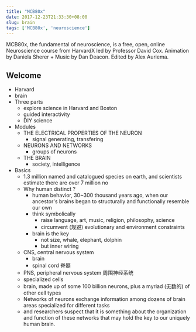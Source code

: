 ```yaml
---
title: "MCB80x"
date: 2017-12-23T21:33:30+08:00
slug: brain
tags: ['MCB80x', 'neuroscience']
---
```


MCB80x, the fundamental of neuroscience, is a free, open, online Neuroscience course from HarvardX led by Professor David Cox. Animation by Daniela Sherer + Music by Dan Deacon.  Edited by Alex Auriema.

## Welcome

- Harvard
- brain
- Three parts
    - explore science in Harvard and Boston
    - guided interactivity
    - DIY science
- Modules
    - THE ELECTRICAL PROPERTIES OF THE NEURON
        - signal generating, transfering
    - NEURONS AND NETWORKS
        - groups of neurons
    - THE BRAIN
        - society, intelligence
- Basics
    - 1.3 million named and catalogued species on earth, and scientists estimate there are over 7 million no
    - Why human distinct ?
        - human behavior, 30~300 thousand years ago, when our ancestor's brains began to structurally and functionally resemble our own
        - think symbolically
            - raise language, art, music, religion, philosophy, science
            - circumvent (规避) evolutionary and environment constraints
        - brain is the key
            - not size, whale, elephant, dolphin
            - but inner wiring
    - CNS, central nervous system
        - brain
        - spinal cord 脊髓
    - PNS, peripheral nervous system 周围神经系统
    - specialized cells
    - brain, made up of some 100 billion neurons, plus a myriad (无数的) of other cell types
    - Networks of neurons exchange information among dozens of brain areas specialized for different tasks
    - and researchers suspect that it is something about the organization and function of these networks that may hold the key to our uniquely human brain. 

<!--more-->
